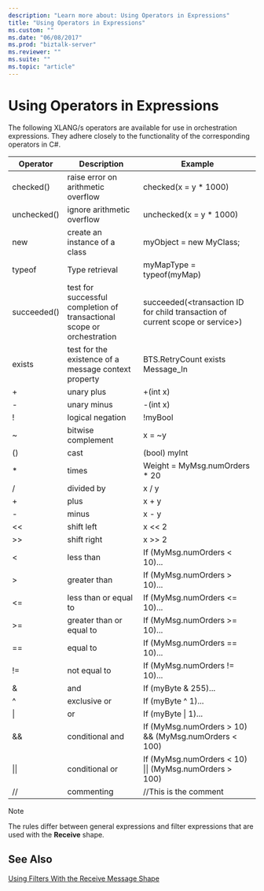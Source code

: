 ```yaml
---
description: "Learn more about: Using Operators in Expressions"
title: "Using Operators in Expressions"
ms.custom: ""
ms.date: "06/08/2017"
ms.prod: "biztalk-server"
ms.reviewer: ""
ms.suite: ""
ms.topic: "article"
---
```

# Using Operators in Expressions
The following XLANG/s operators are available for use in orchestration expressions. They adhere closely to the functionality of the corresponding operators in C#.  
  
|Operator|Description|Example|  
|--------------|-----------------|-------------|  
|checked()|raise error on arithmetic overflow|checked(x = y * 1000)|  
|unchecked()|ignore arithmetic overflow|unchecked(x = y * 1000)|  
|new|create an instance of a class|myObject = new MyClass;|  
|typeof|Type retrieval|myMapType = typeof(myMap)|  
|succeeded()|test for successful completion of transactional scope or orchestration|succeeded(\<transaction ID for child transaction of current scope or service\>)|  
|exists|test for the existence of a message context property|BTS.RetryCount exists Message_In|  
|+|unary plus|+(int x)|  
|-|unary minus|-(int x)|  
|!|logical negation|!myBool|  
|~|bitwise complement|x = ~y|  
|()|cast|(bool) myInt|  
|*|times|Weight = MyMsg.numOrders * 20|  
|/|divided by|x / y|  
|+|plus|x + y|  
|-|minus|x - y|  
|<<|shift left|x << 2|  
|>>|shift right|x >> 2|  
|<|less than|If (MyMsg.numOrders < 10)...|  
|>|greater than|If (MyMsg.numOrders > 10)...|  
|<=|less than or equal to|If (MyMsg.numOrders <= 10)...|  
|>=|greater than or equal to|If (MyMsg.numOrders >= 10)...|  
|==|equal to|If (MyMsg.numOrders == 10)...|  
|!=|not equal to|If (MyMsg.numOrders != 10)...|  
|&|and|If (myByte & 255)...|  
|^|exclusive or|If (myByte ^ 1)...|  
|&#124;|or|If (myByte &#124; 1)...|  
|&&|conditional and|If (MyMsg.numOrders > 10) && (MyMsg.numOrders < 100)|  
|&#124;&#124;|conditional or|If (MyMsg.numOrders < 10) &#124;&#124; (MyMsg.numOrders > 100)|  
|//|commenting|//This is the comment|  
  
> [!NOTE]
>  The rules differ between general expressions and filter expressions that are used with the **Receive** shape.  
  
## See Also  
 [Using Filters With the Receive Message Shape](../core/using-filters-with-the-receive-message-shape.md)

